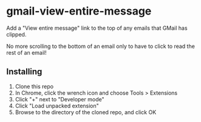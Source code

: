 # gmail-view-entire-message

Add a "View entire message" link to the top of any emails that GMail has clipped.

No more scrolling to the bottom of an email only to have to click to read the rest of an email!

## Installing

  1. Clone this repo
  2. In Chrome, click the wrench icon and choose Tools > Extensions
  3. Click "+" next to "Developer mode"
  4. Click "Load unpacked extension"
  5. Browse to the directory of the cloned repo, and click OK
